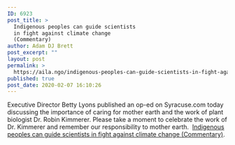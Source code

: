 ```yaml
---
ID: 6923
post_title: >
  Indigenous peoples can guide scientists
  in fight against climate change
  (Commentary)
author: Adam DJ Brett
post_excerpt: ""
layout: post
permalink: >
  https://aila.ngo/indigenous-peoples-can-guide-scientists-in-fight-against-climate-change-commentary/
published: true
post_date: 2020-02-07 16:10:26
---
```

Executive Director Betty Lyons published an op-ed on Syracuse.com today discussing the importance of caring for mother earth and the work of plant biologist Dr. Robin Kimmerer. Please take a moment to celebrate the work of Dr. Kimmerer and remember our responsibility to mother earth.  [Indigenous peoples can guide scientists in fight against climate change (Commentary)](https://www.syracuse.com/opinion/2020/02/indigenous-peoples-can-guide-scientists-in-fight-against-climate-change-commentary.html).
